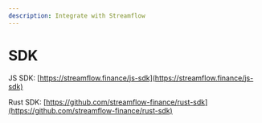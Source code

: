 ```yaml
---
description: Integrate with Streamflow
---
```


# SDK

JS SDK: [https://streamflow.finance/js-sdk](https://streamflow.finance/js-sdk)

Rust SDK: [https://github.com/streamflow-finance/rust-sdk](https://github.com/streamflow-finance/rust-sdk)
